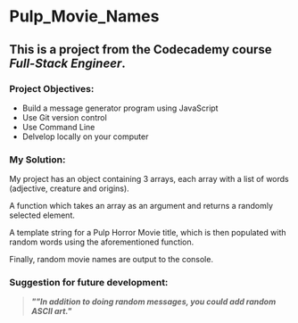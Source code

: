 # Pulp_Movie_Names

## This is a project from the **Codecademy**  course ***Full-Stack Engineer***.

### Project Objectives:
* Build a message generator program using JavaScript
* Use Git version control
* Use Command Line
* Delvelop locally on your computer

### My Solution:

My project has an object containing 3 arrays, each array with a list of words (adjective, creature and origins).

A function which takes an array as an argument and returns a randomly selected element.

A template string for a Pulp Horror Movie title, which is then populated with random words using the aforementioned function.

Finally, random movie names are output to the console.

### Suggestion for future development:
> ***""In addition to doing random messages, you could add random ASCII art."***
